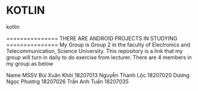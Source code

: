 # KOTLIN
 kotlin 

=============== THERE ARE ANDROID PROJECTS IN STUDYING ===============
My Group is Group 2 in the faculty of Electronics and Telecommunication, Science University.
This repository is a link that my group will turn in daily to do exercise from lecturer.
There are 4 members in my group as below

Name                            MSSV
Bùi Xuân Khôi                   18207013
Nguyễn Thanh Lộc                18207020
Dương Ngọc Phương               18207026
Trần Anh Tuấn                   18207035
